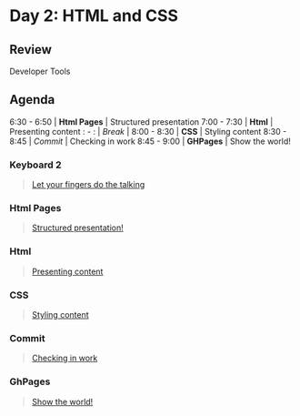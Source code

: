 Day 2: HTML and CSS
===

## Review

Developer Tools

## Agenda

6:30 - 6:50    | **Html Pages** | Structured presentation
7:00 - 7:30    | **Html**       | Presenting content
: - :          | _Break_        | 
8:00 - 8:30    | **CSS**        | Styling content
8:30 - 8:45    | _Commit_       | Checking in work
8:45 - 9:00    | **GHPages**    | Show the world!

### Keyboard 2

> [Let your fingers do the talking](keyboard.md)

### Html Pages

> [Structured presentation!](html-pages.md)

### Html

> [Presenting content](html.md)

### CSS

> [Styling content](css.md)

### Commit

> [Checking in work](../commit.md)

### GhPages

> [Show the world!](gh-pages.md)
